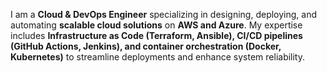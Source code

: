 I am a **Cloud & DevOps Engineer** specializing in designing, deploying, and automating **scalable cloud solutions** on **AWS and Azure**. My expertise includes **Infrastructure as Code (Terraform, Ansible), CI/CD pipelines (GitHub Actions, Jenkins), and container orchestration (Docker, Kubernetes)** to streamline deployments and enhance system reliability.
